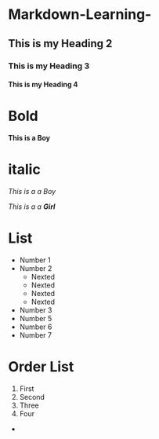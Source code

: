 # Markdown-Learning-

## This is my Heading 2
### This is my Heading 3
#### This is my Heading 4

# Bold 

**This is a Boy**

# italic 

_This is a a Boy_

_This is a a **Girl**_


# List 
- Number 1
- Number 2
  - Nexted
  - Nexted
  - Nexted
  - Nexted
- Number 3
- Number 5
- Number 6
- Number 7

# Order List 
1. First
2. Second
3. Three
4. Four
- 
